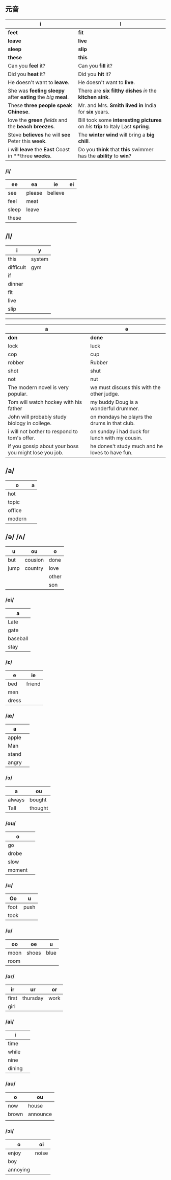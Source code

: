 ## 元音



| i                                                            | I                                                            |
| ------------------------------------------------------------ | ------------------------------------------------------------ |
| **feet**                                                     | **fit**                                                      |
| **leave**                                                    | **live**                                                     |
| **sleep**                                                    | **slip**                                                     |
| **these**                                                    | **this**                                                     |
| Can you **feel** it?                                         | Can you **fill** it?                                         |
| Did you **heat** it?                                         | Did you **hit** it?                                          |
| He doesn't want to **leave**.                                | He doesn't want to **live**.                                 |
| She was **feeling** **sleepy** after **eating** the *big* **meal**. | There are **six**  **filthy** **dishes** *in* the **kitchen** **sink**. |
| These **three** **people** **speak** **Chinese**.            | Mr. and Mrs. **Smith** **lived** **in** India for **six** years. |
| love the **green** *fields* and the **beach** **breezes**.   | Bill took some **interesting** **pictures** on *his* **trip** to Italy Last **spring**. |
| Steve **believes** he will **see** Peter this **week**.      | The **winter** **wind** will bring a **big** **chill**.      |
| *I* will **leave** the **East** Coast in **three  **weeks**. | Do you **think** that **this** swimmer has the **ability** to **win**? |



### /i/

| ee    | ea     | ie      | ei   |
| ----- | ------ | ------- | ---- |
| see   | please | believe |      |
| feel  | meat   |         |      |
| sleep | leave  |         |      |
| these |        |         |      |

## /I/

| i         | y      |
| --------- | ------ |
| this      | system |
| difficult | gym    |
| if        |        |
| dinner    |        |
| fit       |        |
| live      |        |
| slip      |        |

----

| a                                                     | ə                                               |
| ----------------------------------------------------- | ----------------------------------------------- |
| **don**                                               | **done**                                        |
| lock                                                  | luck                                            |
| cop                                                   | cup                                             |
| robber                                                | Rubber                                          |
| shot                                                  | shut                                            |
| not                                                   | nut                                             |
| The modern novel is very popular.                     | we must discuss this with the other judge.      |
| Tom will watch hockey with his father                 | my buddy Doug is a wonderful drummer.           |
| John will probably study biology in college.          | on mondays he playrs the drums in that club.    |
| i will not bother to respond to tom's offer.          | on sunday i had duck for lunch with my cousin.  |
| if you gossip about your boss you might lose you job. | he dones't study much and he loves to have fun. |





## /a/

| o      | a    |
| ------ | ---- |
| hot    |      |
| topic  |      |
| office |      |
| modern |      |

## /ə/ /ʌ/

| u    | ou      | o     |
| ---- | ------- | ----- |
| but  | cousion | done  |
| jump | country | love  |
|      |         | other |
|      |         | son   |

### /ei/

| a        |
| -------- |
| Late     |
| gate     |
| baseball |
| stay     |



### /ε/

| e     | ie     |
| ----- | ------ |
| bed   | friend |
| men   |        |
| dress |        |



### /æ/

| a     |      |
| ----- | ---- |
| apple |      |
| Man   |      |
| stand |      |
| angry |      |



### /ɔ/

| a      | ou      |
| ------ | ------- |
| always | bought  |
| Tall   | thought |

### /ou/

| o      |      |
| ------ | ---- |
| go     |      |
| drobe  |      |
| slow   |      |
| moment |      |

### /ʊ/

| Oo   | u    |
| ---- | ---- |
| foot | push |
| took |      |

### /u/

| oo   | oe    | u    |
| ---- | ----- | ---- |
| moon | shoes | blue |
| room |       |      |

### /ər/

| ir    | ur       | or   |
| ----- | -------- | ---- |
| first | thursday | work |
| girl  |          |      |

### /ai/

| i      |      |
| ------ | ---- |
| time   |      |
| while  |      |
| nine   |      |
| dining |      |

### /au/

| o     | ou       |
| ----- | -------- |
| now   | house    |
| brown | announce |
|       |          |

### /ɔi/

| o        | oi    |
| -------- | ----- |
| enjoy    | noise |
| boy      |       |
| annoying |       |

 
